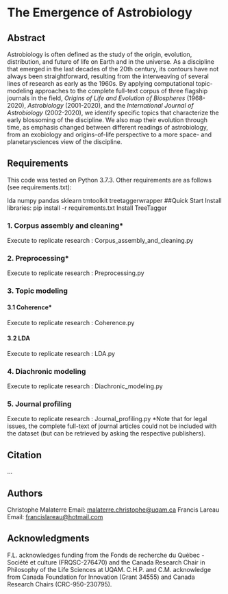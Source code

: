 # The Emergence of Astrobiology
## Abstract
Astrobiology is often defined as the study of the origin, evolution, distribution, and future of life on Earth and in the universe. As a discipline that emerged in the last decades of the 20th century, its contours have not always been straightforward, resulting from the interweaving of several lines of research as early as the 1960s. By applying computational topic-modeling approaches to the complete full-text corpus of three flagship journals in the field, <em>Origins of Life and Evolution of Biospheres</em> (1968-2020), <em>Astrobiology</em> (2001-2020), and the <em>International Journal of Astrobiology</em> (2002-2020), we identify specific topics that characterize the early blossoming of the discipline. We also map their evolution through time, as emphasis changed between different readings of astrobiology, from an exobiology and origins-of-life perspective to a more space- and planetarysciences view of the discipline.

## Requirements
This code was tested on Python 3.7.3. Other requirements are as follows (see requirements.txt):

lda
numpy
pandas
sklearn
tmtoolkit
treetaggerwrapper
##Quick Start
Install libraries: pip install -r requirements.txt
Install TreeTagger
### 1. Corpus assembly and cleaning*
Execute to replicate research : Corpus_assembly_and_cleaning.py
### 2. Preprocessing*
Execute to replicate research : Preprocessing.py
### 3. Topic modeling
#### 3.1 Coherence*
Execute to replicate research : Coherence.py
#### 3.2 LDA
Execute to replicate research : LDA.py
### 4. Diachronic modeling
Execute to replicate research : Diachronic_modeling.py
### 5. Journal profiling
Execute to replicate research : Journal_profiling.py
*Note that for legal issues, the complete full-text of journal articles could not be included with the dataset (but can be retrieved by asking the respective publishers).

## Citation
...

## Authors
Christophe Malaterre
Email: malaterre.christophe@uqam.ca
Francis Lareau
Email: francislareau@hotmail.com
## Acknowledgments
F.L. acknowledges funding from the Fonds de recherche du Québec - Société et culture (FRQSC-276470) and the Canada Research Chair in Philosophy of the Life Sciences at UQAM. C.H.P. and C.M. acknowledge from Canada Foundation for Innovation (Grant 34555) and Canada Research Chairs (CRC-950-230795).
